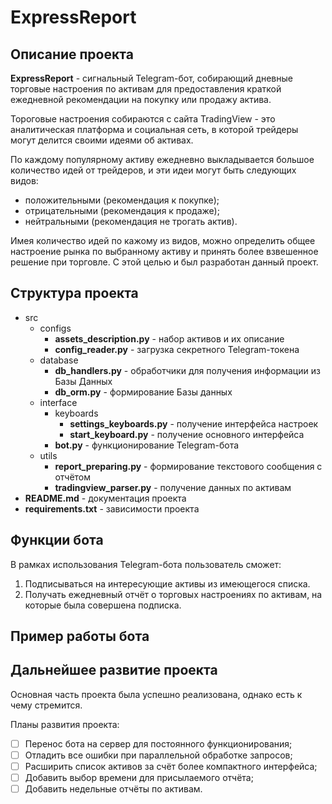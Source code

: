 # ExpressReport

## Описание проекта
**ExpressReport** - сигнальный Telegram-бот, собирающий дневные торговые настроения
по активам для предоставления краткой ежедневной рекомендации на покупку или продажу актива.

Тороговые настроения собираются с сайта TradingView - это аналитическая платформа и
социальная сеть, в которой трейдеры могут делится своими идеями об активах.

По каждому популярному активу ежедневно выкладывается большое количество идей от трейдеров,
и эти идеи могут быть следующих видов:
- положительными (рекомендация к покупке);
- отрицательными (рекомендация к продаже);
- нейтральными (рекомендация не трогать актив).

Имея количество идей по кажому из видов, можно определить общее настроение рынка по выбранному активу и принять более взвешенное решение при торговле.
С этой целью и был разработан данный проект.

## Структура проекта

- src
  - configs
    - **assets_description.py** - набор активов и их описание
    - **config_reader.py** - загрузка секретного Telegram-токена
  - database
    - **db_handlers.py** - обработчики для получения информации из Базы Данных 
    - **db_orm.py** - формирование Базы данных
  - interface
    - keyboards
      - **settings_keyboards.py** - получение интерфейса настроек
      - **start_keyboard.py** - получение основного интерфейса
    - **bot.py** - функционирование Telegram-бота
  - utils
    - **report_preparing.py** - формирование текстового сообщения с отчётом
    - **tradingview_parser.py** - получение данных по активам
- **README.md** - документация проекта
- **requirements.txt** - зависимости проекта

## Функции бота
В рамках использования Telegram-бота пользователь сможет:
1. Подписываться на интересующие активы из имеющегося списка.
2. Получать ежедневный отчёт о торговых настроениях по активам, на которые была совершена подписка.

## Пример работы бота

## Дальнейшее развитие проекта

Основная часть проекта была успешно реализована, однако есть к чему стремится.

Планы развития проекта:
- [ ] Перенос бота на сервер для постоянного функционирования;
- [ ] Отладить все ошибки при параллельной обработке запросов;
- [ ] Расширить список активов за счёт более компактного интерфейса;
- [ ] Добавить выбор времени для присылаемого отчёта;
- [ ] Добавить недельные отчёты по активам.
